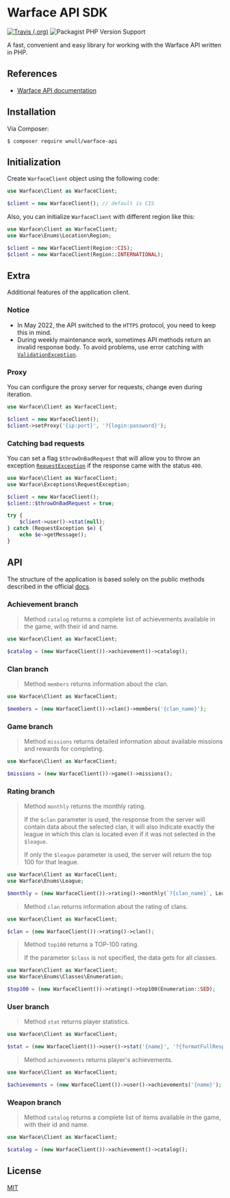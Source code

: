 # Warface API SDK

[![Travis (.org)](https://img.shields.io/travis/wnull/warface-api?style=flat-square&color=%23228B22)](https://travis-ci.com/wnull/warface-api) 
![Packagist PHP Version Support](https://img.shields.io/packagist/php-v/wnull/warface-api?style=flat-square) 

A fast, convenient and easy library for working with the Warface API written in PHP.

## References

- [Warface API documentation](https://ru.warface.com/wiki/index.php/API)

## Installation

Via Composer:

```shell
$ composer require wnull/warface-api
```

## Initialization

Create `WarfaceClient` object using the following code:

```php
use Warface\Client as WarfaceClient;

$client = new WarfaceClient(); // default is CIS
```

Also, you can initialize `WarfaceClient` with different region like this:

```php
use Warface\Client as WarfaceClient;
use Warface\Enums\Location\Region;

$client = new WarfaceClient(Region::CIS); 
$client = new WarfaceClient(Region::INTERNATIONAL);
```

## Extra

Additional features of the application client.

### Notice

- In May 2022, the API switched to the `HTTPS` protocol, you need to keep this in mind.
- During weekly maintenance work, sometimes API methods return an invalid response body. To avoid problems, use error catching with [`ValidationException`](src/Exceptions/ValidationException.php).


### Proxy

You can configure the proxy server for requests, change even during iteration.

```php
use Warface\Client as WarfaceClient;

$client = new WarfaceClient(); 
$client->setProxy('{ip:port}', '?{login:password}');
```
### Catching bad requests

You can set a flag `$throwOnBadRequest` that will allow you to throw an exception [`RequestException`](src/Exceptions/RequestException.php) if the response came with the status `400`.

```php
use Warface\Client as WarfaceClient;
use Warface\Exceptions\RequestException;

$client = new WarfaceClient();
$client::$throwOnBadRequest = true;

try {
    $client->user()->stat(null);
} catch (RequestException $e) {
    echo $e->getMessage();
}
```

## API

The structure of the application is based solely on the public methods described in the official [docs](#references).

### Achievement branch

> Method `catalog` returns a complete list of achievements available in the game, with their id and name.

```php
use Warface\Client as WarfaceClient;

$catalog = (new WarfaceClient())->achievement()->catalog();
```

### Clan branch

> Method `members` returns information about the clan.

```php
use Warface\Client as WarfaceClient;

$members = (new WarfaceClient())->clan()->members('{clan_name}');
```

### Game branch

> Method `missions` returns detailed information about available missions and rewards for completing.

```php
use Warface\Client as WarfaceClient;

$missions = (new WarfaceClient())->game()->missions();
```

### Rating branch

> Method `monthly` returns the monthly rating.
> 
> If the `$clan` parameter is used, the response from the server will contain data about the selected clan, it will also indicate exactly the league in which this clan is located even if it was not selected in the `$league`.
> 
> If only the `$league` parameter is used, the server will return the top 100 for that league.

```php
use Warface\Client as WarfaceClient;
use Warface\Enums\League;

$monthly = (new WarfaceClient())->rating()->monthly(`?{clan_name}`, League::ELITE_LEAGUE, '?{page}');
```

> Method `clan` returns information about the rating of clans.

```php
use Warface\Client as WarfaceClient;

$clan = (new WarfaceClient())->rating()->clan();
```

> Method `top100` returns a TOP-100 rating.
> 
> If the parameter `$class` is not specified, the data gets for all classes.

```php
use Warface\Client as WarfaceClient;
use Warface\Enums\Classes\Enumeration;

$top100 = (new WarfaceClient())->rating()->top100(Enumeration::SED);
```

### User branch

> Method `stat` returns player statistics.

```php
use Warface\Client as WarfaceClient;

$stat = (new WarfaceClient())->user()->stat('{name}', '?{formatFullResponse}');
```

> Method `achievements` returns player's achievements.

```php
use Warface\Client as WarfaceClient;

$achievements = (new WarfaceClient())->user()->achievements('{name}');
```

### Weapon branch

> Method `catalog` returns a complete list of items available in the game, with their id and name.

```php
use Warface\Client as WarfaceClient;

$catalog = (new WarfaceClient())->achievement()->catalog();
```

## License

[MIT](LICENSE)

